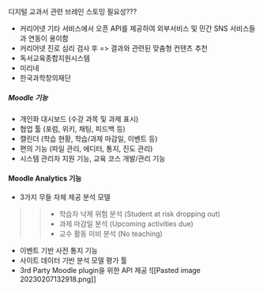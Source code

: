 
디지털 교과서 관련 브레인 스토밍 필요성???

+ 커리어넷 기타 서비스에서 오픈 API를 제공하여 외부서비스 및 민간 SNS 서비스들과 연동이 용이함
+ 커리어넷 진로 심리 검사 후 => 결과와 관련된 맞춤형 컨텐츠 추천
+ 독서교육종합지원시스템
+ 미리네
+ 한국과학창의재단

##### Moodle 기능
+ 개인화 대시보드 (수강 과목 및 과제 표시)
+ 협업 툴 (포럼, 위키, 채팅, 피드백 등)
+ 캘린더 (학습 현황, 학습/과제 마감일, 이벤트 등)
+ 편의 기능 (파일 관리, 에디터, 통지, 진도 관리)
+ 시스템 관리자 지원 기능, 교육 코스 개발/관리 기능

#### Moodle Analytics 기능
+ 3가지 무들 자체 제공 분석 모델
>>- 학습자 낙제 위험 분석 (Student at risk dropping out)
>>- 과제 마감일 분석 (Upcoming activities due)
>>- 교수 활동 미비 분석 (No teaching)
+ 이벤트 기반 사전 통지 기능
+ 사이트 데이터 기반 분석 모델 평가 툴
+ 3rd Party Moodle plugin을 위한 API 제공
![[Pasted image 20230207132918.png]]
